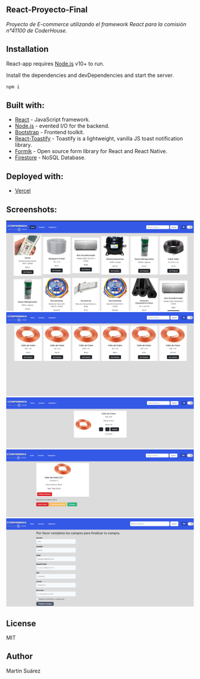 ## React-Proyecto-Final

_Proyecto de E-commerce utilizando el framework React para la comisión n°41100 de CoderHouse._

## Installation

React-app requires [Node.js](https://nodejs.org/) v10+ to run.

Install the dependencies and devDependencies and start the server.

```sh
npm i
```

## Built with:

- [React](https://es.reactjs.org/) - JavaScript framework.
- [Node.js](https://nodejs.org/en/) - evented I/O for the backend.
- [Bootstrap](https://getbootstrap.com/) - Frontend toolkit.
- [React-Toastify](https://fkhadra.github.io/react-toastify/introduction) - Toastify is a lightweight, vanilla JS toast notification library.
- [Formik](https://formik.org/) - Open source form library for React and React Native.
- [Firestore](https://firebase.google.com/) - NoSQL Database.

## Deployed with:

- [Vercel](https://react-ff8ox2p1i-martin086.vercel.app/)

## Screenshots: 

![Alt text](https://github.com/martin086/react-app/blob/master/docs/Screenshot_1.png "Home")
![Alt text](https://github.com/martin086/react-app/blob/master/docs/Screenshot_2.png "Category")
![Alt text](https://github.com/martin086/react-app/blob/master/docs/Screenshot_3.png "ItemDetail")
![Alt text](https://github.com/martin086/react-app/blob/master/docs/Screenshot_4.png "Cart")
![Alt text](https://github.com/martin086/react-app/blob/master/docs/Screenshot_5.png "Checkout")

## License

MIT

## Author

Martin Suárez
